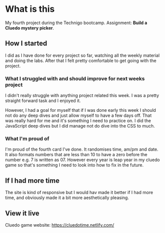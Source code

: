 # What is this

My fourth project during the Technigo bootcamp.
Assignment: **Build a Cluedo mystery picker**.

## How I started

I did as I have done for every project so far, watching all the weekly material and doing the labs. After that I felt pretty comfortable to get going with the project.

### What I struggled with and should improve for next weeks project

I didn't really struggle with anything project related this week. I was a pretty straight forward task and I enjoyed it.

However, I had a goal for myself that if I was done early this week I should not do any deep dives and just allow myself to have a few days off. That was really hard for me and it's something I need to practice on. I did the JavaScript deep dives but I did manage not do dive into the CSS to much.

### What I'm proud of

I'm proud of the fourth card I've done. It randomises time, am/pm and date. It also formats numbers that are less than 10 to have a zero before the number e.g. 7 is written as 07. However every year is leap year in my cluedo game so that's something I need to look into how to fix in the future.

## If I had more time

The site is kind of responsive but I would hav made it better if I had more time, and obviously made it a bit more aesthetically pleasing.

## View it live

Cluedo game website:
https://cluedotime.netlify.com/
